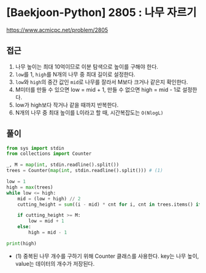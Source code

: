 [Baekjoon-Python] 2805 : 나무 자르기
=
<https://www.acmicpc.net/problem/2805>


접근
--


1. 나무 높이는 최대 10억이므로 이분 탐색으로 높이를 구해야 한다.
2. `low`를 1, `high`를 N개의 나무 중 최대 길이로 설정한다.
3. `low`와 `high`의 중간 값인 `mid`로 나무를 잘라서 M보다 크거나 같은지 확인한다.
4. M미터를 만들 수 있으면 low = mid + 1, 만들 수 없으면 high = mid - 1로 설정한다.
5. low가 high보다 작거나 같을 때까지 반복한다.
6. N개의 나무 중 최대 높이를 L이라고 할 때, 시간복잡도는 `O(NlogL)`


풀이
--



```python
from sys import stdin
from collections import Counter

_, M = map(int, stdin.readline().split())
trees = Counter(map(int, stdin.readline().split())) # (1)

low = 1
high = max(trees)
while low <= high:
    mid = (low + high) // 2
    cutting_height = sum((i - mid) * cnt for i, cnt in trees.items() if i > mid)

    if cutting_height >= M:
        low = mid + 1
    else:
        high = mid - 1

print(high)
```


* (1) 중복된 나무 개수를 구하기 위해 Counter 클래스를 사용한다. key는 나무 높이, value는 데이터의 개수가 저장된다.
